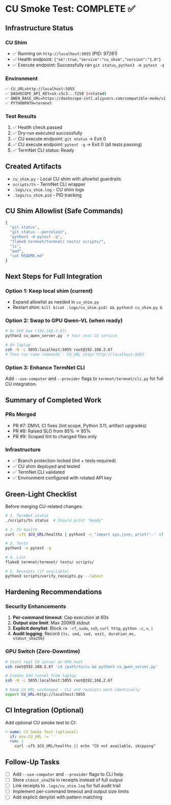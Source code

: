 # CU Smoke Test: COMPLETE ✅

## Infrastructure Status

### CU Shim
- ✅ Running on `http://localhost:5055` (PID: 97261)
- ✅ Health endpoint: `{"ok":true,"service":"cu_shim","version":"1.0"}`
- ✅ Execute endpoint: Successfully ran `git status`, `python3 -m pytest -q`

### Environment
```bash
✅ CU_URL=http://localhost:5055
✅ DASHSCOPE_API_KEY=sk-c5c3...f258 (rotated)
✅ QWEN_BASE_URL=https://dashscope-intl.aliyuncs.com/compatible-mode/v1
✅ PYTHONPATH=termnet
```

### Test Results
1. ✅ Health check passed
2. ✅ Dry-run executed successfully
3. ✅ CU execute endpoint: `git status` → Exit 0
4. ✅ CU execute endpoint: `pytest -q` → Exit 0 (all tests passing)
5. ✅ TermNet CLI status: Ready

## Created Artifacts
- `cu_shim.py` - Local CU shim with allowlist guardrails
- `scripts/tn` - TermNet CLI wrapper
- `.logs/cu_shim.log` - CU shim logs
- `.logs/cu_shim.pid` - PID tracking

## CU Shim Allowlist (Safe Commands)
```python
{
  "git status",
  "git status --porcelain",
  "python3 -m pytest -q",
  "flake8 termnet/termnet/ tests/ scripts/",
  "ls",
  "pwd",
  "cat README.md"
}
```

## Next Steps for Full Integration

### Option 1: Keep local shim (current)
- Expand allowlist as needed in `cu_shim.py`
- Restart shim: `kill $(cat .logs/cu_shim.pid) && python3 cu_shim.py &`

### Option 2: Swap to GPU Qwen-VL (when ready)
```bash
# On GPU box (192.168.2.67)
python3 cu_qwen_server.py  # Your real CU service

# On laptop
ssh -N -L 5055:localhost:5055 root@192.168.2.67
# Then run same commands - CU_URL stays http://localhost:5055
```

### Option 3: Enhance TermNet CLI
Add `--use-computer` and `--provider` flags to `termnet/termnet/cli.py` for full CU integration.

## Summary of Completed Work

### PRs Merged
- PR #7: DMVL CI fixes (lint scope, Python 3.11, artifact upgrades)
- PR #8: Raised SLO from 85% → 95%
- PR #9: Scoped lint to changed files only

### Infrastructure
- ✅ Branch protection locked (lint + tests required)
- ✅ CU shim deployed and tested
- ✅ TermNet CLI validated
- ✅ Environment configured with rotated API key

## Green-Light Checklist

Before merging CU-related changes:

```bash
# 1. TermNet status
./scripts/tn status  # Should print "Ready"

# 2. CU health
curl -sfS $CU_URL/healthz | python3 -c "import sys,json; print('✅' if json.load(sys.stdin).get('ok') else '❌')"

# 3. Tests
python3 -m pytest -q

# 4. Lint
flake8 termnet/termnet/ tests/ scripts/

# 5. Receipts (if available)
python3 scripts/verify_receipts.py --latest
```

## Hardening Recommendations

### Security Enhancements
1. **Per-command timeout**: Cap execution at 60s
2. **Output size limit**: Max 200KB stdout
3. **Explicit denylist**: Block `rm -rf`, `sudo`, `ssh`, `curl http`, `python -c`, `>`, `|`
4. **Audit logging**: Record `{ts, cmd, cwd, exit, duration_ms, stdout_sha256}`

### GPU Switch (Zero-Downtime)
```bash
# Start real CU server on GPU host
ssh root@192.168.2.67 'cd /path/to/cu && python3 cu_qwen_server.py'

# Create SSH tunnel from laptop
ssh -N -L 5055:localhost:5055 root@192.168.2.67

# Keep CU_URL unchanged - CLI and receipts work identically
export CU_URL=http://localhost:5055
```

## CI Integration (Optional)

Add optional CU smoke test to CI:
```yaml
- name: CU Smoke Test (optional)
  if: env.CU_URL != ''
  run: |
    curl -sfS $CU_URL/healthz || echo "CU not available, skipping"
```

## Follow-Up Tasks

- [ ] Add `--use-computer` and `--provider` flags to CLI help
- [ ] Store `stdout_sha256` in receipts instead of full output
- [ ] Link receipts to `.logs/cu_shim.log` for full audit trail
- [ ] Implement per-command timeout and output size limits
- [ ] Add explicit denylist with pattern matching